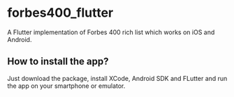 # forbes400_flutter

A Flutter implementation of Forbes 400 rich list which works on iOS and Android.

## How to install the app?

Just download the package, install XCode, Android SDK and FLutter and run the app on your smartphone or emulator.
